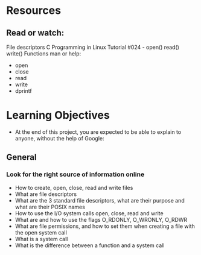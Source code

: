 # Resources

## Read or watch:
 
File descriptors
C Programming in Linux Tutorial #024 - open() read() write() Functions
man or help:

* open
* close
* read
* write
* dprintf
# Learning Objectives
* At the end of this project, you are expected to be able to explain to anyone, without the help of Google:

## General

### Look for the right source of information online
* How to create, open, close, read and write files
* What are file descriptors
* What are the 3 standard file descriptors, what are their purpose and what are their POSIX names
* How to use the I/O system calls open, close, read and write
* What are and how to use the flags O_RDONLY, O_WRONLY, O_RDWR
* What are file permissions, and how to set them when creating a file with the open system call
* What is a system call
* What is the difference between a function and a system call
